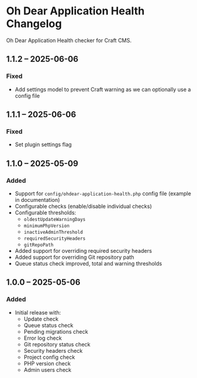 # Oh Dear Application Health Changelog

Oh Dear Application Health checker for Craft CMS.

## 1.1.2 – 2025-06-06
### Fixed
- Add settings model to prevent Craft warning as we can optionally use a config file

## 1.1.1 – 2025-06-06
### Fixed
- Set plugin settings flag

## 1.1.0 – 2025-05-09
### Added
- Support for `config/ohdear-application-health.php` config file (example in documentation)
- Configurable checks (enable/disable individual checks)
- Configurable thresholds:
    - `oldestUpdateWarningDays`
    - `minimumPhpVersion`
    - `inactiveAdminThreshold`
    - `requiredSecurityHeaders`
    - `gitRepoPath`
- Added support for overriding required security headers
- Added support for overriding Git repository path
- Queue status check improved, total and warning thresholds

## 1.0.0 – 2025-05-06
### Added
- Initial release with:
    - Update check
    - Queue status check
    - Pending migrations check
    - Error log check
    - Git repository status check
    - Security headers check
    - Project config check
    - PHP version check
    - Admin users check